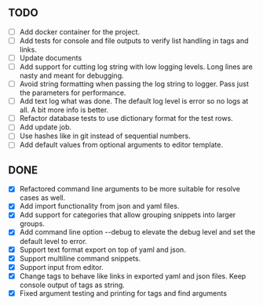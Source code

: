 ## TODO
   - [ ] Add docker container for the project.
   - [ ] Add tests for console and file outputs to verify list handling in tags and links.
   - [ ] Update documents
   - [ ] Add support for cutting log string with low logging levels. Long lines are nasty and meant for debugging.
   - [ ] Avoid string formatting when passing the log string to logger. Pass just the parameters for performance.
   - [ ] Add text log what was done. The default log level is error so no logs at all. A bit more info is better.
   - [ ] Refactor database tests to use dictionary format for the test rows.
   - [ ] Add update job.
   - [ ] Use hashes like in git instead of sequential numbers.
   - [ ] Add default values from optional arguments to editor template.

## DONE
   - [x] Refactored command line arguments to be more suitable for resolve cases as well.
   - [x] Add import functionality from json and yaml files.
   - [x] Add support for categories that allow grouping snippets into larger groups.
   - [x] Add command line option --debug to elevate the debug level and set the default level to error.
   - [x] Support text format export on top of yaml and json.
   - [x] Support multiline command snippets.
   - [x] Support input from editor.
   - [x] Change tags to behave like links in exported yaml and json files. Keep console output of tags as string.
   - [x] Fixed argument testing and printing for tags and find arguments
